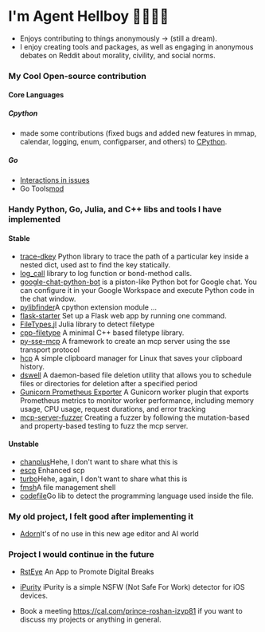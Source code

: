
# I'm Agent Hellboy 👋🏾👨‍💻
  - Enjoys contributing to things anonymously -> (still a dream).
  - I enjoy creating tools and packages, as well as engaging in anonymous debates on Reddit about morality, civility, and social norms.
  

### My Cool Open-source contribution 

#### Core Languages 

##### Cpython 
  - made some contributions (fixed bugs and added new features in mmap, calendar, logging, enum, configparser, and others) to [CPython](https://github.com/search?q=repo%3Apython%2Fcpython+author%3AAgent-Hellboy&type=pullrequests).

##### Go 
  - [Interactions in issues](https://github.com/search?q=user:golang+involves:agent-hellboy&type=issues
)
  - Go Tools[mod](https://go-review.googlesource.com/c/mod/+/634875)
    
### Handy Python, Go, Julia, and C++ libs and tools I have implemented

#### Stable
  - [trace-dkey](https://github.com/Agent-Hellboy/trace-dkey) Python library to trace the path of a particular key inside a nested dict, used ast to find the key statically. 
  - [log_call](https://github.com/Agent-Hellboy/log_call) library to log function or bond-method calls.
  - [google-chat-python-bot](https://github.com/Agent-Hellboy/google-chat-python-bot) is a piston-like Python bot for Google chat. You can configure it in your Google Workspace and execute Python code in the chat window.
  - [pylibfinder](https://github.com/Agent-Hellboy/pylibfinder)A cpython extension module ... 
  - [flask-starter](https://github.com/Agent-Hellboy/flask-starter) Set up a Flask web app by running one command.
  - [FileTypes.jl](https://github.com/JuliaIO/FileTypes.jl) Julia library to detect filetype
  - [cpp-filetype](https://github.com/Agent-Hellboy/cpp-filetype)  A minimal C++ based filetype library.
  - [py-sse-mcp](https://github.com/Agent-Hellboy/py-sse-mcp) A framework to create an mcp server using the sse transport protocol 
  - [hcp](https://github.com/Agent-Hellboy/hcp) A simple clipboard manager for Linux that saves your clipboard history.
  - [dswell](https://github.com/Agent-Hellboy/dswell) A daemon-based file deletion utility that allows you to schedule files or directories for deletion after a specified period
  - [Gunicorn Prometheus Exporter](https://github.com/Agent-Hellboy/gunicorn-prometheus-exporter) A Gunicorn worker plugin that exports Prometheus metrics to monitor worker performance, including memory usage, CPU usage, request durations, and error tracking
  - [mcp-server-fuzzer](https://github.com/Agent-Hellboy/mcp-server-fuzzer) Creating a fuzzer by following the mutation-based and property-based testing to fuzz the mcp server.
    
#### Unstable 
  - [chanplus](https://github.com/Agent-Hellboy/chanplus)Hehe, I don't want to share what this is
  - [escp](https://github.com/Agent-Hellboy/escp) Enhanced scp
  - [turbo](https://github.com/Agent-Hellboy/turbo)Hehe, again, I don't want to share what this is
  - [fmsh](https://github.com/Agent-Hellboy/fmsh)A file management shell 
  - [codefile](https://github.com/Agent-Hellboy/codefile)Go lib to detect the programming language used inside the file. 

### My old project, I felt good after implementing it 
  - [Adorn](https://github.com/Agent-Hellboy/Adorn)It's of no use in this new age editor and AI world

### Project I would continue in the future 
  - [RstEye](https://github.com/RstEyeApp/rsteye) An App to Promote Digital Breaks
  - [iPurity](https://github.com/Agent-Hellboy/iPurity) iPurity is a simple NSFW (Not Safe For Work) detector for iOS devices.


- Book a meeting https://cal.com/prince-roshan-izyp81 if you want to discuss my projects or anything in general.
